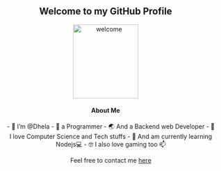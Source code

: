 <h2 align="center">Welcome to my GitHub Profile</h2>

  <p align="center"><img src="./res/hi-guy.gif" alt="welcome" width=150px height=170px></p>

<h4 align="center">About Me</h4>

<ul align="center">
- 👋 I’m @Dhela 
- 👀 a Programmer  
- 🌏 And a Backend web Developer 
- 🌱 I love Computer Science and Tech stuffs 
- 👩‍ And am currently learning Nodejs💻 
- 🤓 I also love gaming too 📫

Feel free to contact me [here](https://m.facebook.com/dhela.frank)</ul>

<!---
Dhela19/Dhela19 is a ✨ special ✨ repository because its `README.md` (this file) appears on your GitHub profile.
You can click the Preview link to take a look at your changes.
--->

